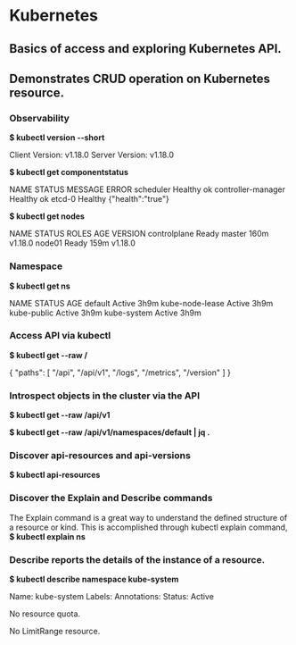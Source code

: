 # Kubernetes

## Basics of access and exploring Kubernetes API.
## Demonstrates CRUD operation on Kubernetes resource.

### Observability ###
**$ kubectl version --short**

Client Version: v1.18.0
Server Version: v1.18.0


**$ kubectl get componentstatus**
 
NAME                 STATUS    MESSAGE             ERROR
scheduler            Healthy   ok
controller-manager   Healthy   ok
etcd-0               Healthy   {"health":"true"}


**$ kubectl get nodes**

NAME           STATUS   ROLES    AGE    VERSION
controlplane   Ready    master   160m   v1.18.0
node01         Ready    <none>   159m   v1.18.0


### Namespace ###
**$ kubectl get ns**
 
NAME              STATUS   AGE
default           Active   3h9m
kube-node-lease   Active   3h9m
kube-public       Active   3h9m
kube-system       Active   3h9m


### Access API via kubectl ###
**$ kubectl get --raw /**

{
  "paths": [
    "/api",
    "/api/v1",
	"/logs",
    "/metrics",
    "/version"
  ]
}


### Introspect objects in the cluster via the API ###
**$ kubectl get --raw /api/v1** 


**$ kubectl get --raw /api/v1/namespaces/default | jq .** 


### Discover api-resources and api-versions ###
**$ kubectl api-resources** 


### Discover the Explain and Describe commands ###
The Explain command is a great way to understand the defined structure of a resource or kind. This is accomplished through 
kubectl explain <kind> command,
**$ kubectl explain ns** 


### Describe reports the details of the instance of a resource. ###
**$ kubectl describe namespace kube-system**

Name:         kube-system
Labels:       <none>
Annotations:  <none>
Status:       Active

No resource quota.

No LimitRange resource.